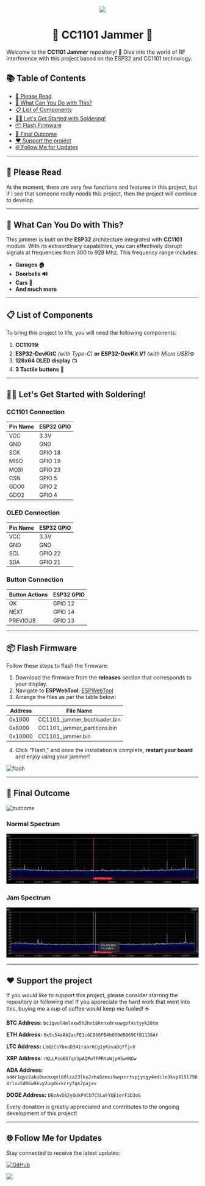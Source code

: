 <div align="center">
  <img src="https://avatars.githubusercontent.com/u/176677387" width="150" height="auto" />
  <h1> 🌟 CC1101 Jammer 🌟 </h1>
</div>

Welcome to the **CC1101 Jammer** repository! 🎉 Dive into the world of RF interference with this project based on the ESP32 and CC1101 technology.

## 📚 Table of Contents
- [📢 Please Read](#-please-read)
- [🚀 What Can You Do with This?](#-what-can-you-do-with-this)
- [📋 List of Components](#-list-of-components)
- [🧑‍🔧 Let's Get Started with Soldering!](#-lets-get-started-with-soldering)
- [📦 Flash Firmware](#-flash-firmware)
- [🎉 Final Outcome](#-final-outcome)
- [❤️ Support the project](#-support-the-project)
- [🌐 Follow Me for Updates](#-follow-me-for-updates)

-----

## 📢 Please Read
At the moment, there are very few functions and features in this project, but if I see that someone really needs this project, then the project will continue to develop.

-----

## 🚀 What Can You Do with This?
This jammer is built on the **ESP32** architecture integrated with **CC1101** module. With its extraordinary capabilities, you can effectively disrupt signals at frequencies from 300 to 928 Mhz. This frequency range includes:
- **Garages 🏠**
- **Doorbells 🔊**
- **Cars 🚗**
- **And much more**

-----

## 📋 List of Components
To bring this project to life, you will need the following components:
1. **CC1101**🛠️
2. **ESP32-DevKitC** *(with Type-C)* **or**  **ESP32-DevKit V1** *(with Micro USB)*⚙️
3. **128x64 OLED display** 📺
4. **3 Tactile buttons** 🔘

-----

## 🧑‍🔧 Let's Get Started with Soldering!

### CC1101 Connection
| **Pin Name** | **ESP32 GPIO** |
|--------------|----------------|
| VCC          | 3.3V           |
| GND          | GND            |
| SCK          | GPIO 18        |
| MISO         | GPIO 19        |
| MOSI         | GPIO 23        |
| CSN          | GPIO 5         |
| GDO0         | GPIO 2         |
| GDO2         | GPIO 4         |

### OLED Connection
| **Pin Name** | **ESP32 GPIO** |
|--------------|----------------|
| VCC          | 3.3V           |
| GND          | GND            |
| SCL          | GPIO 22        |
| SDA          | GPIO 21        |

### Button Connection
| **Button Actions** | **ESP32 GPIO** |
|--------------|----------------|
| OK           | GPIO 12        |
| NEXT         | GPIO 14        |
| PREVIOUS     | GPIO 13        |

-----

## 📦 Flash Firmware
Follow these steps to flash the firmware:
1. Download the firmware from the **releases** section that corresponds to your display.
2. Navigate to **ESPWebTool**: [ESPWebTool](https://esp.huhn.me/)
3. Arrange the files as per the table below:

| **Address** | **File Name**                             |
|-------------|-------------------------------------------|
| 0x1000      | CC1101_jammer_bootloader.bin              |
| 0x8000      | CC1101_jammer_partitions.bin              |
| 0x10000     | CC1101_jammer.bin                          |

4. Click "Flash," and once the installation is complete, **restart your board** and enjoy using your jammer!

![flash](img/flash.jpg)

-----

## 🎉 Final Outcome

![outcome](img/outcome.jpg)

### Normal Spectrum
![Normal Spectrum](img/normal_spctr.gif)

### Jam Spectrum
![Jam Spectrum](img/jam_spctr.gif)

-----

## ❤️ Support the project
If you would like to support this project, please consider starring the repository or following me! If you appreciate the hard work that went into this, buying me a cup of coffee would keep me fueled! ☕ 

**BTC Address:** `bc1qvul4mlxxw5h2hnt8knnxdrxuwgpf4styyk20tm`

**ETH Address:** `0x5c54eAb2acFE1c6C866FB4b050d8B69CfB1138Af`

**LTC Address:** `LbdzCsYbxuD341raar6Cg1yKavaDq7fjuV`

**XRP Address:** `rKLLPzoBGfqY3pAQPwTFPRYaWjpHSwHNDw`

**ADA Address:** `addr1qyz2aku0ucmxqnl60lza23lkx2xha8zmxz9wqxnrtvpjysgy4mdcle3kvp8l5l7964rlvv5d06w9kvy2uqdxxkcryfqs7pajev`

**DOGE Address:** `DBzAvD62yQUkP4Cb7C5LuFYQEierF3D3oG`

Every donation is greatly appreciated and contributes to the ongoing development of this project!

---

## 🌐 Follow Me for Updates
Stay connected to receive the latest updates:

[![GitHub](https://img.shields.io/badge/GitHub-W0rthlessS0ul-181717?style=flat&logo=github&logoColor=white)](https://github.com/W0rthlessS0ul)

<img src="https://profile-counter.glitch.me/W0rthlessS0ul.CC1101_jammer/count.svg"/>
